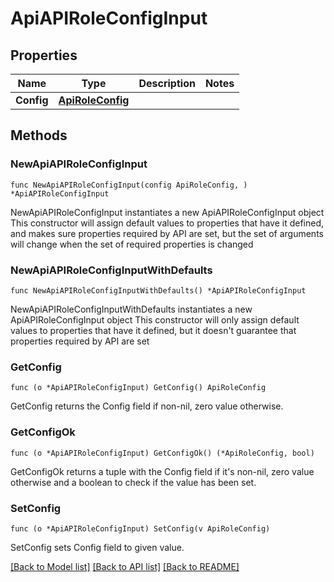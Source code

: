 # ApiAPIRoleConfigInput

## Properties

Name | Type | Description | Notes
------------ | ------------- | ------------- | -------------
**Config** | [**ApiRoleConfig**](ApiRoleConfig.md) |  | 

## Methods

### NewApiAPIRoleConfigInput

`func NewApiAPIRoleConfigInput(config ApiRoleConfig, ) *ApiAPIRoleConfigInput`

NewApiAPIRoleConfigInput instantiates a new ApiAPIRoleConfigInput object
This constructor will assign default values to properties that have it defined,
and makes sure properties required by API are set, but the set of arguments
will change when the set of required properties is changed

### NewApiAPIRoleConfigInputWithDefaults

`func NewApiAPIRoleConfigInputWithDefaults() *ApiAPIRoleConfigInput`

NewApiAPIRoleConfigInputWithDefaults instantiates a new ApiAPIRoleConfigInput object
This constructor will only assign default values to properties that have it defined,
but it doesn't guarantee that properties required by API are set

### GetConfig

`func (o *ApiAPIRoleConfigInput) GetConfig() ApiRoleConfig`

GetConfig returns the Config field if non-nil, zero value otherwise.

### GetConfigOk

`func (o *ApiAPIRoleConfigInput) GetConfigOk() (*ApiRoleConfig, bool)`

GetConfigOk returns a tuple with the Config field if it's non-nil, zero value otherwise
and a boolean to check if the value has been set.

### SetConfig

`func (o *ApiAPIRoleConfigInput) SetConfig(v ApiRoleConfig)`

SetConfig sets Config field to given value.



[[Back to Model list]](../README.md#documentation-for-models) [[Back to API list]](../README.md#documentation-for-api-endpoints) [[Back to README]](../README.md)


